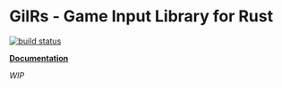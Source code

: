 GilRs - Game Input Library for Rust
======================================

[![build status](https://gitlab.com/Arvamer/gilrs/badges/master/build.svg)](https://gitlab.com/Arvamer/gilrs/commits/master)

[**Documentation**](https://arvamer.gitlab.io/gilrs/doc/gilrs/)

*WIP*
